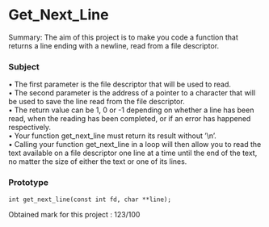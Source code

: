 # Get_Next_Line

Summary: The aim of this project is to make you code a function that returns a line
ending with a newline, read from a file descriptor.

### Subject  
  
• The first parameter is the file descriptor that will be used to read.  
• The second parameter is the address of a pointer to a character that will be used
to save the line read from the file descriptor.  
• The return value can be 1, 0 or -1 depending on whether a line has been read,
when the reading has been completed, or if an error has happened respectively.  
• Your function get_next_line must return its result without ’\n’.  
• Calling your function get_next_line in a loop will then allow you to read the text
available on a file descriptor one line at a time until the end of the text, no matter
the size of either the text or one of its lines.

### Prototype
```
int get_next_line(const int fd, char **line);
```  

Obtained mark for this project : 123/100
